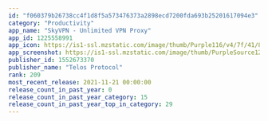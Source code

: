```yaml
---
id: "f060379b26738cc4f1d8f5a573476373a2898ecd7200fda693b25201617094e3"
category: "Productivity"
app_name: "SkyVPN - Unlimited VPN Proxy"
app_id: 1225558991
app_icon: https://is1-ssl.mzstatic.com/image/thumb/Purple116/v4/7f/41/8c/7f418cc6-191a-0ce7-aacd-6dc3aff42020/AppIcon-0-0-1x_U007emarketing-0-0-0-7-0-0-sRGB-0-0-0-GLES2_U002c0-512MB-85-220-0-0.png/1024x1024bb.png
app_screenshot: https://is1-ssl.mzstatic.com/image/thumb/PurpleSource125/v4/b4/6b/af/b46bafe6-c287-9863-d624-ebecaa6f6f0b/e18546f7-101b-4b95-b375-0549fd1b0c5d_iphone_11_1@3x.png/1242x2688bb.png
publisher_id: 1552673370
publisher_name: "Telos Protocol"
rank: 209
most_recent_release: 2021-11-21 00:00:00
release_count_in_past_year: 0
release_count_in_past_year_category: 15
release_count_in_past_year_top_in_category: 29
---
```

